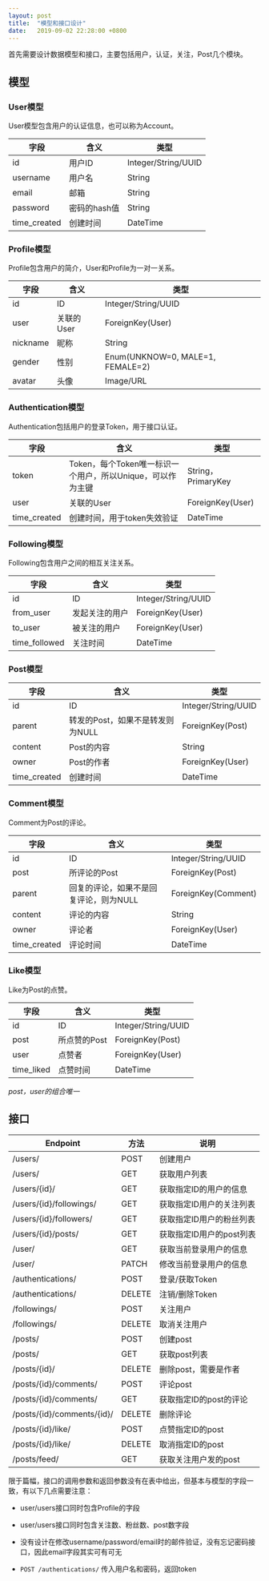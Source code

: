 ```yaml
---
layout: post
title:  "模型和接口设计"
date:   2019-09-02 22:28:00 +0800
---
```


首先需要设计数据模型和接口，主要包括用户，认证，关注，Post几个模块。

## 模型

### User模型

User模型包含用户的认证信息，也可以称为Account。

| 字段         | 含义         | 类型                |
| ------------ | ------------ | ------------------- |
| id           | 用户ID       | Integer/String/UUID |
| username     | 用户名       | String              |
| email        | 邮箱         | String              |
| password     | 密码的hash值 | String              |
| time_created | 创建时间     | DateTime            |

### Profile模型

Profile包含用户的简介，User和Profile为一对一关系。

| 字段     | 含义       | 类型                             |
| -------- | ---------- | -------------------------------- |
| id       | ID         | Integer/String/UUID              |
| user     | 关联的User | ForeignKey(User)                 |
| nickname | 昵称       | String                           |
| gender   | 性别       | Enum(UNKNOW=0, MALE=1, FEMALE=2) |
| avatar   | 头像       | Image/URL                        |

### Authentication模型

Authentication包括用户的登录Token，用于接口认证。

| 字段         | 含义                                                       | 类型               |
| ------------ | ---------------------------------------------------------- | ------------------ |
| token        | Token，每个Token唯一标识一个用户，所以Unique，可以作为主键 | String，PrimaryKey |
| user         | 关联的User                                                 | ForeignKey(User)   |
| time_created | 创建时间，用于token失效验证                                | DateTime           |

### Following模型

Following包含用户之间的相互关注关系。

| 字段          | 含义           | 类型                |
| ------------- | -------------- | ------------------- |
| id            | ID             | Integer/String/UUID |
| from_user     | 发起关注的用户 | ForeignKey(User)    |
| to_user       | 被关注的用户   | ForeignKey(User)    |
| time_followed | 关注时间       | DateTime            |

### Post模型

| 字段         | 含义                             | 类型                |
| ------------ | -------------------------------- | ------------------- |
| id           | ID                               | Integer/String/UUID |
| parent       | 转发的Post，如果不是转发则为NULL | ForeignKey(Post)    |
| content      | Post的内容                       | String              |
| owner        | Post的作者                       | ForeignKey(User)    |
| time_created | 创建时间                         | DateTime            |

### Comment模型

Comment为Post的评论。

| 字段         | 含义                                   | 类型                |
| ------------ | -------------------------------------- | ------------------- |
| id           | ID                                     | Integer/String/UUID |
| post         | 所评论的Post                           | ForeignKey(Post)    |
| parent       | 回复的评论，如果不是回复评论，则为NULL | ForeignKey(Comment) |
| content      | 评论的内容                             | String              |
| owner        | 评论者                                 | ForeignKey(User)    |
| time_created | 评论时间                               | DateTime            |

### Like模型

Like为Post的点赞。

| 字段       | 含义         | 类型                |
| ---------- | ------------ | ------------------- |
| id         | ID           | Integer/String/UUID |
| post       | 所点赞的Post | ForeignKey(Post)    |
| user       | 点赞者       | ForeignKey(User)    |
| time_liked | 点赞时间     | DateTime            |

*post，user的组合唯一*

## 接口

| Endpoint                   | 方法   | 说明                     |
| -------------------------- | ------ | ------------------------ |
| /users/                    | POST   | 创建用户                 |
| /users/                    | GET    | 获取用户列表             |
| /users/{id}/               | GET    | 获取指定ID的用户的信息   |
| /users/{id}/followings/    | GET    | 获取指定ID用户的关注列表 |
| /users/{id}/followers/     | GET    | 获取指定ID用户的粉丝列表 |
| /users/{id}/posts/         | GET    | 获取指定ID用户的post列表 |
| /user/                     | GET    | 获取当前登录用户的信息   |
| /user/                     | PATCH  | 修改当前登录用户的信息   |
| /authentications/          | POST   | 登录/获取Token           |
| /authentications/          | DELETE | 注销/删除Token           |
| /followings/               | POST   | 关注用户                 |
| /followings/               | DELETE | 取消关注用户             |
| /posts/                    | POST   | 创建post                 |
| /posts/                    | GET    | 获取post列表             |
| /posts/{id}/               | DELETE | 删除post，需要是作者     |
| /posts/{id}/comments/      | POST   | 评论post                 |
| /posts/{id}/comments/      | GET    | 获取指定ID的post的评论   |
| /posts/{id}/comments/{id}/ | DELETE | 删除评论                 |
| /posts/{id}/like/          | POST   | 点赞指定ID的post         |
| /posts/{id}/like/          | DELETE | 取消指定ID的post         |
| /posts/feed/               | GET    | 获取关注用户发的post     |

限于篇幅，接口的调用参数和返回参数没有在表中给出，但基本与模型的字段一致，有以下几点需要注意：

* user/users接口同时包含Profile的字段

* user/users接口同时包含关注数、粉丝数、post数字段

* 没有设计在修改username/password/email时的邮件验证，没有忘记密码接口，因此email字段其实可有可无

* ``POST /authentications/`` 传入用户名和密码，返回token
